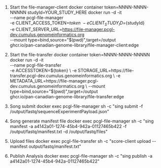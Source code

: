   1. Start the file-manager-client docker container
token=NNNN-NNNN-NNNNN
studyId=YOUR_STUDY_HERE
docker run -d -it \
--name pcgl-file-manager \
-e CLIENT_ACCESS_TOKEN=${token} \
-e CLIENT_STUDY_ID=${studyId} \
-e CLIENT_SERVER_URL=https://file-manager.pcgl-dev.cumulus.genomeinformatics.org \
--mount type=bind,source="$(pwd)",target=/output \
ghcr.io/pan-canadian-genome-library/file-manager-client:edge

  2. Start the file-transfer docker container
token=NNNN-NNNN-NNNNN
docker run -d -it \
--name pcgl-file-transfer \
-e ACCESSTOKEN=${token} \
-e STORAGE_URL=https://file-transfer.pcgl-dev.cumulus.genomeinformatics.org \
-e METADATA_URL=https://file-manager.pcgl-dev.cumulus.genomeinformatics.org \
--mount type=bind,source="$(pwd)",target=/output \
ghcr.io/pan-canadian-genome-library/file-transfer:edge

  3. Song submit
docker exec pcgl-file-manager sh -c "sing submit -f /output/fastq/sequenceExperimentPayload.json"

  4. Song generate manifest file
docker exec pcgl-file-manager sh -c "sing manifest -a a4142a01-1274-45b4-942a-01127465b422 -f /output/fastq/manifest.txt -d /output/fastq/files"
  
  5. Upload files
docker exec pcgl-file-transfer sh -c "score-client upload --manifest output/fastq/manifest.txt"
  
  6. Publish Analysis
docker exec pcgl-file-manager sh -c "sing publish -a a4142a01-1274-45b4-942a-01127465b422"

